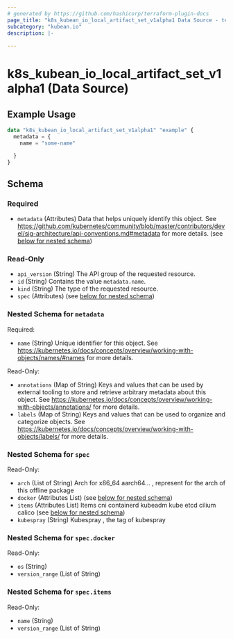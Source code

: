 ```yaml
---
# generated by https://github.com/hashicorp/terraform-plugin-docs
page_title: "k8s_kubean_io_local_artifact_set_v1alpha1 Data Source - terraform-provider-k8s"
subcategory: "kubean.io"
description: |-
  
---
```


# k8s_kubean_io_local_artifact_set_v1alpha1 (Data Source)



## Example Usage

```terraform
data "k8s_kubean_io_local_artifact_set_v1alpha1" "example" {
  metadata = {
    name = "some-name"

  }
}
```

<!-- schema generated by tfplugindocs -->
## Schema

### Required

- `metadata` (Attributes) Data that helps uniquely identify this object. See https://github.com/kubernetes/community/blob/master/contributors/devel/sig-architecture/api-conventions.md#metadata for more details. (see [below for nested schema](#nestedatt--metadata))

### Read-Only

- `api_version` (String) The API group of the requested resource.
- `id` (String) Contains the value `metadata.name`.
- `kind` (String) The type of the requested resource.
- `spec` (Attributes) (see [below for nested schema](#nestedatt--spec))

<a id="nestedatt--metadata"></a>
### Nested Schema for `metadata`

Required:

- `name` (String) Unique identifier for this object. See https://kubernetes.io/docs/concepts/overview/working-with-objects/names/#names for more details.

Read-Only:

- `annotations` (Map of String) Keys and values that can be used by external tooling to store and retrieve arbitrary metadata about this object. See https://kubernetes.io/docs/concepts/overview/working-with-objects/annotations/ for more details.
- `labels` (Map of String) Keys and values that can be used to organize and categorize objects. See https://kubernetes.io/docs/concepts/overview/working-with-objects/labels/ for more details.


<a id="nestedatt--spec"></a>
### Nested Schema for `spec`

Read-Only:

- `arch` (List of String) Arch for x86_64  aarch64... , represent for the arch of this offline package
- `docker` (Attributes List) (see [below for nested schema](#nestedatt--spec--docker))
- `items` (Attributes List) Items cni containerd kubeadm kube etcd cilium calico (see [below for nested schema](#nestedatt--spec--items))
- `kubespray` (String) Kubespray , the tag of kubespray

<a id="nestedatt--spec--docker"></a>
### Nested Schema for `spec.docker`

Read-Only:

- `os` (String)
- `version_range` (List of String)


<a id="nestedatt--spec--items"></a>
### Nested Schema for `spec.items`

Read-Only:

- `name` (String)
- `version_range` (List of String)
